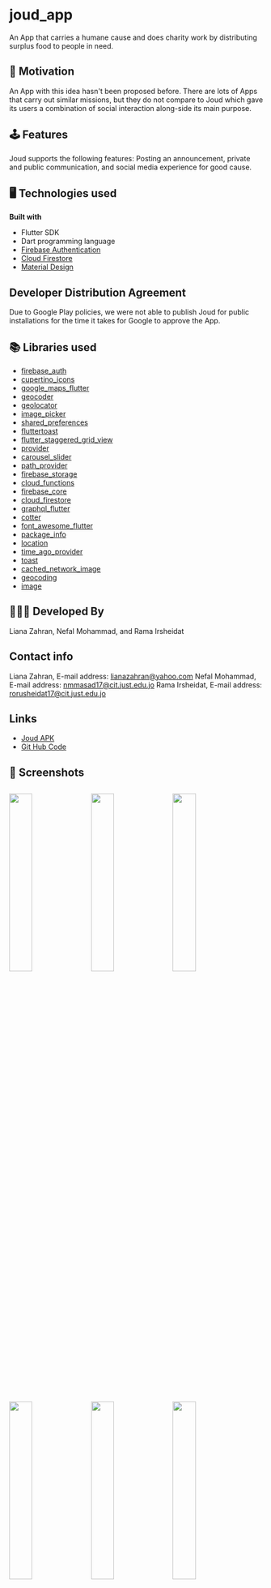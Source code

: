 # joud_app
An App that carries a humane cause and does charity work by distributing surplus food to people in need.


## 🚀 Motivation
An App with this idea hasn't been proposed before. There are lots of Apps that carry out similar missions, but 
they do not compare to Joud which gave its users a combination of social interaction along-side its main purpose.

## 🕹 Features
Joud supports the following features: Posting an announcement, private and public communication, and social media experience
for good cause.

## 🖥 Technologies used
<b>Built with</b>
- Flutter SDK
- Dart programming language
- [Firebase Authentication](https://firebase.google.com/docs/auth)
- [Cloud Firestore](https://firebase.google.com/products/firestore)
- [Material Design](https://material.io/)

## Developer Distribution Agreement
Due to Google Play policies, we were not able to publish Joud for public installations for the time it takes for
Google to approve the App.


## 📚 Libraries used
  * [firebase_auth](https://pub.dev/packages/firebase_auth)
  * [cupertino_icons](https://pub.dev/packages/cupertino_icons)
  * [google_maps_flutter](https://pub.dev/packages/google_maps_flutter)
  * [geocoder](https://pub.dev/packages/geocoder)
  * [geolocator](https://pub.dev/packages/geolocator)
  * [image_picker](https://pub.dev/packages/image_picker)
  * [shared_preferences](https://pub.dev/packages/shared_preferences)
  * [fluttertoast](https://pub.dev/packages/fluttertoast)
  * [flutter_staggered_grid_view](https://pub.dev/packages/flutter_staggered_grid_view)
  * [provider](https://pub.dev/packages/provider)
  * [carousel_slider](https://pub.dev/packages/carousel_slider)
  * [path_provider](https://pub.dev/packages/path_provider)
  * [firebase_storage](https://pub.dev/packages/firebase_storage)
  * [cloud_functions](https://pub.dev/packages/cloud_functions)
  * [firebase_core](https://pub.dev/packages/firebase_core)
  * [cloud_firestore](https://pub.dev/packages/cloud_firestore)
  * [graphql_flutter](https://pub.dev/packages/graphql_flutter)
  * [cotter](https://pub.dev/packages/cotter)
  * [font_awesome_flutter](https://pub.dev/packages/font_awesome_flutter)
  * [package_info](https://pub.dev/packages/package_info)
  * [location](https://pub.dev/packages/location)
  * [time_ago_provider](https://pub.dev/packages/time_ago_provider)
  * [toast](https://pub.dev/packages/toast)
  * [cached_network_image](https://pub.dev/packages/cached_network_image)
  * [geocoding](https://pub.dev/packages/geocoding)
  * [image](https://pub.dev/packages/image)

## 👨🏻‍💻 Developed By
Liana Zahran, Nefal Mohammad, and Rama Irsheidat

## Contact info
Liana Zahran,    E-mail address: lianazahran@yahoo.com
Nefal Mohammad,  E-mail address: nmmasad17@cit.just.edu.jo
Rama Irsheidat,  E-mail address: rorusheidat17@cit.just.edu.jo

## Links
* [Joud APK](https://drive.google.com/file/d/1_Cp7Mck2A1QumR2YHNHrkCxKhxeETn64/view?usp=sharing)
* [Git Hub Code](https://github.com/noor396/joud_app)



## 📸 Screenshots
<img src="./assets/1.jpeg" width="30%" height="30%">&ensp;<img src="./assets/7.jpeg" width="30%" height="30%">&ensp;<img src="./assets/3.jpeg" width="30%" height="30%">&ensp;
------
<img src="./assets/4.jpeg" width="30%" height="30%">&ensp;<img src="./assets/5.jpeg" width="30%" height="30%">&ensp;<img src="./assets/6.jpeg" width="30%" height="30%">&ensp;
------
<img src="./assets/2.jpeg" width="30%" height="30%">&ensp;<img src="./assets/8.jpeg" width="30%" height="30%">&ensp;

   
   
    


<img src="./assets/11.jpeg" width="30%" height="30%">&ensp;<img src="./assets/12.jpeg" width="30%" height="30%">&ensp;
